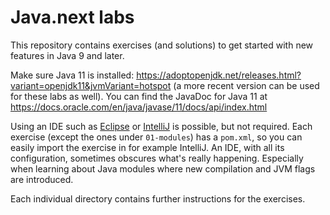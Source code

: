 # Java.next labs

This repository contains exercises (and solutions) to get started with new features in Java 9 and later.

Make sure Java 11 is installed: https://adoptopenjdk.net/releases.html?variant=openjdk11&jvmVariant=hotspot (a more recent version can be used for these labs as well).
You can find the JavaDoc for Java 11 at https://docs.oracle.com/en/java/javase/11/docs/api/index.html

Using an IDE such as [Eclipse](https://www.eclipse.org/downloads/) or [IntelliJ](https://www.jetbrains.com/idea/download/) is possible, but not required.
Each exercise (except the ones under `01-modules`) has a `pom.xml`, so you can easily import the exercise in for example IntelliJ.
An IDE, with all its configuration, sometimes obscures what's really happening.
Especially when learning about Java modules where new compilation and JVM flags are introduced.

Each individual directory contains further instructions for the exercises.
